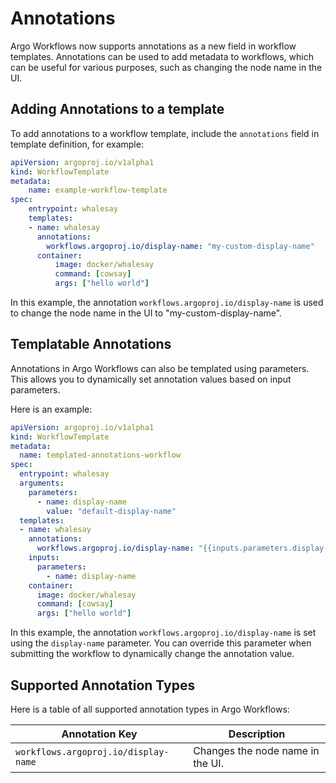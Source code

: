 # Annotations

Argo Workflows now supports annotations as a new field in workflow templates. Annotations can be used to add metadata to workflows, which can be useful for various purposes, such as changing the node name in the UI.

## Adding Annotations to a template

To add annotations to a workflow template, include the `annotations` field in template definition, for example:

```yaml
apiVersion: argoproj.io/v1alpha1
kind: WorkflowTemplate
metadata:
    name: example-workflow-template
spec:
    entrypoint: whalesay
    templates:
    - name: whalesay
      annotations:
        workflows.argoproj.io/display-name: "my-custom-display-name"
      container:
          image: docker/whalesay
          command: [cowsay]
          args: ["hello world"]
```

In this example, the annotation `workflows.argoproj.io/display-name` is used to change the node name in the UI to "my-custom-display-name".

## Templatable Annotations

Annotations in Argo Workflows can also be templated using parameters. This allows you to dynamically set annotation values based on input parameters.

Here is an example:

```yaml
apiVersion: argoproj.io/v1alpha1
kind: WorkflowTemplate
metadata:
  name: templated-annotations-workflow
spec:
  entrypoint: whalesay
  arguments:
    parameters:
      - name: display-name
        value: "default-display-name"
  templates:
  - name: whalesay
    annotations:
      workflows.argoproj.io/display-name: "{{inputs.parameters.display-name}}"
    inputs:
      parameters:
        - name: display-name
    container:
      image: docker/whalesay
      command: [cowsay]
      args: ["hello world"]
```

In this example, the annotation `workflows.argoproj.io/display-name` is set using the `display-name` parameter. You can override this parameter when submitting the workflow to dynamically change the annotation value.

## Supported Annotation Types

Here is a table of all supported annotation types in Argo Workflows:

| Annotation Key                               | Description                                                                 |
|----------------------------------------------|-----------------------------------------------------------------------------|
| `workflows.argoproj.io/display-name`         | Changes the node name in the UI.                                            |
